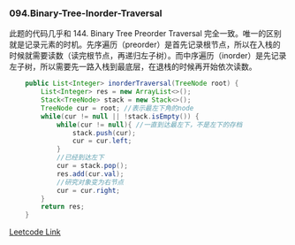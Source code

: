 ### 094.Binary-Tree-Inorder-Traversal

此题的代码几乎和 144. Binary Tree Preorder Traversal 完全一致。唯一的区别就是记录元素的时机。先序遍历（preorder）是首先记录根节点，所以在入栈的时候就需要读数（读完根节点，再递归左子树）。而中序遍历（inorder）是先记录左子树，所以需要先一路入栈到最底层，在退栈的时候再开始依次读数。
```java
    public List<Integer> inorderTraversal(TreeNode root) {
        List<Integer> res = new ArrayList<>();
        Stack<TreeNode> stack = new Stack<>();
        TreeNode cur = root; //表示最左下角的node
        while(cur != null || !stack.isEmpty()) {
            while(cur != null){ //一直到达最左下，不是左下的存档
                stack.push(cur);
                cur = cur.left;
            }
            //已经到达左下
            cur = stack.pop();
            res.add(cur.val);
            //研究对象变为右节点
            cur = cur.right;
        }
        return res;
    }
```        


[Leetcode Link](https://leetcode.com/problems/binary-tree-inorder-traversal)
